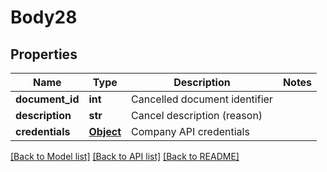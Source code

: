 # Body28

## Properties
Name | Type | Description | Notes
------------ | ------------- | ------------- | -------------
**document_id** | **int** | Cancelled document identifier | 
**description** | **str** | Cancel description (reason) | 
**credentials** | [**Object**](Object.md) | Company API credentials | 

[[Back to Model list]](../README.md#documentation-for-models) [[Back to API list]](../README.md#documentation-for-api-endpoints) [[Back to README]](../README.md)

